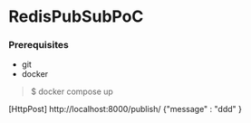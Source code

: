 # RedisPubSubPoC
### Prerequisites
- git
- docker

> $ docker compose up

[HttpPost] http://localhost:8000/publish/
{"message" : "ddd" }
